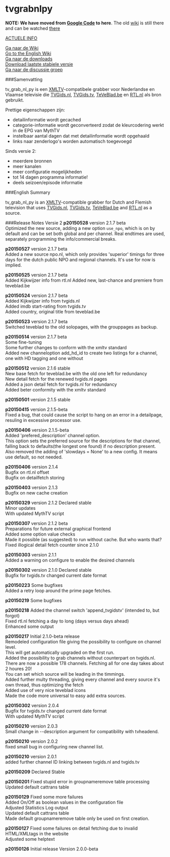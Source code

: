 # tvgrabnlpy
**NOTE: We have moved from [Google Code](https://code.google.com/p/tvgrabnlpy/) to here**. The old [wiki](https://code.google.com/p/tvgrabnlpy/w/list) is still there and can be watched [there](https://code.google.com/p/tvgrabnlpy/w/list)

[ACTUELE INFO](https://github.com/tvgrabbers/tvgrabnlpy/wiki/actueel)

[Ga naar de Wiki](https://github.com/tvgrabbers/tvgrabnlpy/wiki)  
[Go to the English Wiki](https://github.com/tvgrabbers/tvgrabnlpy/wiki/English)  
[Ga naar de downloads](https://github.com/tvgrabbers/tvgrabnlpy/releases)  
[Download laatste stabiele versie](https://github.com/tvgrabbers/tvgrabnlpy/releases/latest)  
[Ga naar de discussie groep](https://groups.google.com/forum/#!forum/tvgrabnlpy)  

###Samenvatting

tv_grab_nl_py is een [XMLTV](http://xmltv.org)-compatibele grabber voor Nederlandse en Vlaamse televisie die [TVGids.nl](http://www.tvgids.nl), [TVGids.tv](http://www.tvgids.tv), [TeVeBlad.be](http://www.teveblad.be) en [RTL.nl](http://www.rtl.nl) als bron gebruikt.

Prettige eigenschappen zijn:
  * detailinformatie wordt gecached
  * categorie-informatie wordt geconverteerd zodat de kleurcodering werkt in de EPG van MythTV
  * instelbaar aantal dagen dat met detailinformatie wordt opgehaald
  * links naar zenderlogo's worden automatisch toegevoegd

Sinds versie 2:
  * meerdere bronnen
  * meer kanalen
  * meer configuratie mogelijkheden
  * tot 14 dagen programma informatie!
  * deels seizoen/episode informatie

###English Summary

tv_grab_nl_py is an [XMLTV](http://xmltv.org)-compatible grabber for Dutch and Flemish television that uses [TVGids.nl](http://www.tvgids.nl), [TVGids.tv](http://www.tvgids.tv), [TeVeBlad.be](http://www.teveblad.be) and [RTL.nl](http://www.rtl.nl) as a source.

###Release Notes Versie 2
**p20150528**   version 2.1.7 beta  
Optimized the new source, adding a new option `use_npo`, which is on by default and can be set both global and per channel. Real endtimes are used, separately programming the info/commercial breaks.

**p20150527**   version 2.1.7 beta  
Added a new source npo.nl, which only provides 'superior' timings for three days for the dutch public NPO and regional channels. It's use for now is implied.

**p20150525**   version 2.1.7 beta  
Added Kijkwijzer info from rtl.nl
Added new, last-chance and premiere from teveblad.be

**p20150524**   version 2.1.7 beta  
Added Kijkwijzer info from tvgids.nl  
Added imdb start-rating from tvgids.tv  
Added country, original title from teveblad.be

**p20150523**   version 2.1.7 beta  
Switched teveblad to the old solopages, with the grouppages as backup.

**p20150514**   version 2.1.7 beta  
            Some fine-tuning  
            Some further changes to conform with the xmltv standard  
            Added new channeloption add_hd_id to create two listings for a channel, one with HD tagging and one without  

**p20150512**   version 2.1.6 stable  
            New base fetch for teveblad.be with the old one left for redundancy  
            New detail fetch for the renewed tvgids.nl pages  
            Added a json detail fetch for tvgids.nl for redundancy  
            Added beter conformity with the xmltv standard  

**p20150501**   version 2.1.5 stable  

**p20150415**   version 2.1.5-beta  
            Fixed a bug, that could cause the script to hang on an error in a detailpage, resuling in excessive processor use.
            
**p20150406**   version 2.1.5-beta  
            Added 'prefered_description' channel option.  
            This option sets the preferred source for the descriptions for that channel, falling back to defaults(the longest one found) if no description present.  
            Also removed the adding of 'slowdays = None' to a new config. It means use default, so not needed.

**p20150406**   version 2.1.4  
            Bugfix on rtl.nl offset  
            Bugfix on detailfetch storing

**p20150403**   version 2.1.3  
            Bugfix on new cache creation

**p20150329**   version 2.1.2 Declared stable  
            Minor updates  
            With updated MythTV script

**p20150307**   version 2.1.2 beta  
            Preparations for future external graphical frontend  
            Added some option value checks  
            Made it possible (as suggested) to run without cache. But who wants that?  
            Fixed illogical detail fetch counter since 2.1.0  

**p20150303**   version 2.1.1  
            Added a warning on configure to enable the desired channels

**p20150302**   version 2.1.0 Declared stable  
            Bugfix for tvgids.tv changed current date format

**p20150223**   Some bugfixes  
            Added a retry loop around the prime page fetches.

**p20150219**   Some bugfixes

**p20150218**   Added the channel switch 'append_tvgidstv' (intended to, but forgot)  
            Fixed rtl.nl fetching a day to long (days versus days ahead)  
            Enhanced some output  

**p20150217**   Initial 2.1.0-beta release  
            Remodeled  configuration file giving the possibility to configure on channel level.  
            This will get automatically upgraded on the first run.  
            Added the possibility to grab channels without counterpart on tvgids.nl.  
            There are now a possible 178 channels. Fetching all for one day takes about 2 houres 20!  
            You can set which source will be leading in the timmings.  
            Added further multy threading, giving every channel and every source it's own thread, thus optimizing the fetch  
            Added use of very nice teveblad icons  
            Made the code more universal to easy add extra sources.

**p20150302**   version 2.0.4  
            Bugfix for tvgids.tv changed current date format  
            With updated MythTV script

**p20150210**   version 2.0.3  
            Small change in --description argument for compatibility with tvheadend.

**p20150210**   version 2.0.2  
            fixed small bug in configuring new channel list.

**p20150210**   version 2.0.1  
            added further channel ID linking between tvgids.nl and tvgids.tv

**p20150209**   Declared Stable

**p20150201**   Fixed stupid error in groupnameremove table processing  
            Updated default cattrans table

**p20150129**   Fixed some more failures  
            Added On/Off as boolean values in the configuration file  
            Adjusted Statistics Log output  
            Updated default cattrans table  
            Made default groupnameremove table only be used on first creation.

**p20150127**   Fixed some failures on detail fetching due to invalid HTML/XMLtags in the website  
            Adjusted some helptext

**p20150126**   Initial release Version 2.0.0-beta
